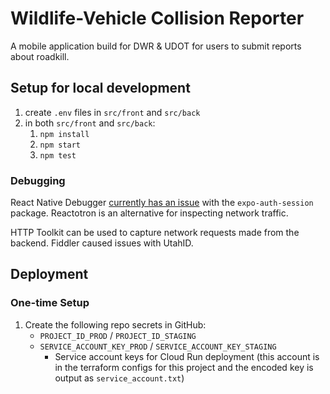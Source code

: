 # Wildlife-Vehicle Collision Reporter

A mobile application build for DWR & UDOT for users to submit reports about roadkill.

## Setup for local development

1. create `.env` files in `src/front` and `src/back`
1. in both `src/front` and `src/back`:
   1. `npm install`
   1. `npm start`
   1. `npm test`

### Debugging

React Native Debugger [currently has an issue](https://github.com/expo/expo/pull/10298) with the `expo-auth-session` package. Reactotron is an alternative for inspecting network traffic.

HTTP Toolkit can be used to capture network requests made from the backend. Fiddler caused issues with UtahID.

## Deployment

### One-time Setup

1. Create the following repo secrets in GitHub:
   - `PROJECT_ID_PROD` / `PROJECT_ID_STAGING`
   - `SERVICE_ACCOUNT_KEY_PROD` / `SERVICE_ACCOUNT_KEY_STAGING`
     - Service account keys for Cloud Run deployment (this account is in the terraform configs for this project and the encoded key is output as `service_account.txt`)
